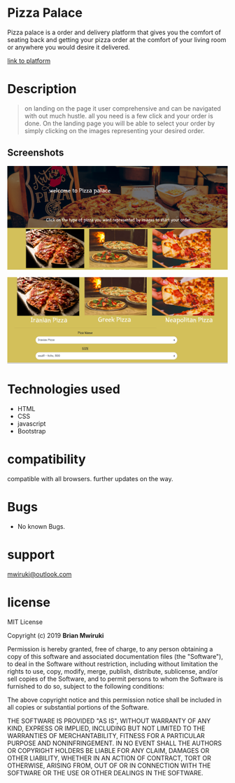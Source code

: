#  Pizza Palace
  Pizza palace is a order and delivery platform that gives you the comfort of seating back and getting your pizza order at the comfort of your living room or anywhere you would desire it delivered.

  [link to platform](https://bryan4real.github.io/week3ip/)

# Description
> on landing on the page it user comprehensive and  can be navigated with out much hustle. all you need is a few click and your order is done. On the landing page you will be able to select your order by simply clicking on the images representing your desired order.

## Screenshots

  ![SCREENSHOT](images/screen1.png)

  ![SCREENSHOT](images/screen2.png)


# Technologies used

  - HTML
  - CSS
  - javascript
  - Bootstrap

# compatibility

  compatible with all browsers.
  further updates on the way.  

# Bugs

  - No known Bugs.
# support
mwiruki@outlook.com

# license
MIT License

Copyright (c) 2019 **Brian Mwiruki**

Permission is hereby granted, free of charge, to any person obtaining a copy
of this software and associated documentation files (the "Software"), to deal
in the Software without restriction, including without limitation the rights
to use, copy, modify, merge, publish, distribute, sublicense, and/or sell
copies of the Software, and to permit persons to whom the Software is
furnished to do so, subject to the following conditions:

The above copyright notice and this permission notice shall be included in all
copies or substantial portions of the Software.

THE SOFTWARE IS PROVIDED "AS IS", WITHOUT WARRANTY OF ANY KIND, EXPRESS OR
IMPLIED, INCLUDING BUT NOT LIMITED TO THE WARRANTIES OF MERCHANTABILITY,
FITNESS FOR A PARTICULAR PURPOSE AND NONINFRINGEMENT. IN NO EVENT SHALL THE
AUTHORS OR COPYRIGHT HOLDERS BE LIABLE FOR ANY CLAIM, DAMAGES OR OTHER
LIABILITY, WHETHER IN AN ACTION OF CONTRACT, TORT OR OTHERWISE, ARISING FROM,
OUT OF OR IN CONNECTION WITH THE SOFTWARE OR THE USE OR OTHER DEALINGS IN THE
SOFTWARE.
